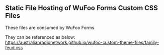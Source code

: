 ## Static File Hosting of WuFoo Forms Custom CSS Files

These files are consumed by WuFoo Forms

They can be referenced as below: 
https://australianradionetwork.github.io/wufoo-custom-theme-files/family-feud.css
